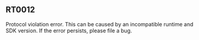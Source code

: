 ## RT0012

Protocol violation error. This can be caused by an incompatible runtime and SDK version. If the error persists, please file a bug. 